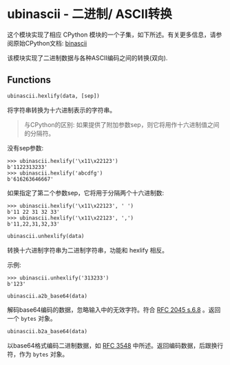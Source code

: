 ubinascii - 二进制/ ASCII转换
============================================

这个模块实现了相应 CPython 模块的一个子集，如下所述。有关更多信息，请参阅原始CPython文档: [binascii](https://docs.python.org/zh-cn/3/library/binascii.html#module-binascii)

该模块实现了二进制数据与各种ASCII编码之间的转换(双向).

Functions
---------

```python
ubinascii.hexlify(data, [sep])
```
将字符串转换为十六进制表示的字符串。 

> 与CPython的区别:
> 如果提供了附加参数sep，则它将用作十六进制值之间的分隔符。
   
没有sep参数:

```
>>> ubinascii.hexlify('\x11\x22123')
b'1122313233'
>>> ubinascii.hexlify('abcdfg')
b'616263646667'
```

如果指定了第二个参数sep，它将用于分隔两个十六进制数:

```
>>> ubinascii.hexlify('\x11\x22123', ' ')
b'11 22 31 32 33'
>>> ubinascii.hexlify('\x11\x22123', ',')
b'11,22,31,32,33'
```

```python
ubinascii.unhexlify(data)
```
转换十六进制字符串为二进制字符串，功能和 hexlify 相反。

示例:
```
>>> ubinascii.unhexlify('313233')
b'123'
```


```python
ubinascii.a2b_base64(data)
```
解码base64编码的数据，忽略输入中的无效字符。符合  [RFC 2045 s.6.8](https://tools.ietf.org/html/rfc2045#section-6.8) 。返回一个 ``bytes`` 对象。


```python
ubinascii.b2a_base64(data)
```
以base64格式编码二进制数据，如 [RFC 3548](https://tools.ietf.org/html/rfc3548.html) 中所述。返回编码数据，后跟换行符，作为 ``bytes`` 对象。

